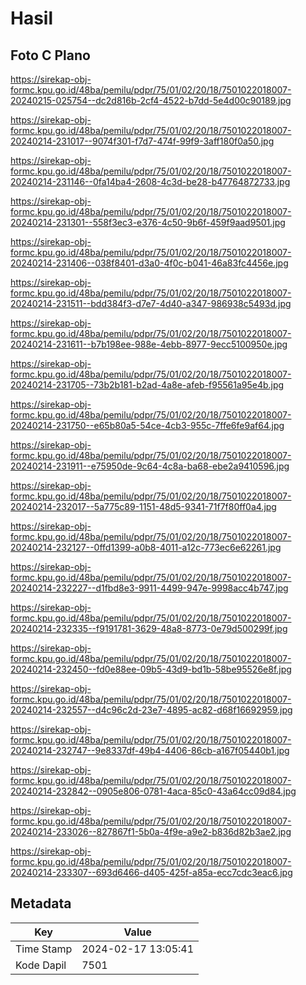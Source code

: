 # Hasil

## Foto C Plano

https://sirekap-obj-formc.kpu.go.id/48ba/pemilu/pdpr/75/01/02/20/18/7501022018007-20240215-025754--dc2d816b-2cf4-4522-b7dd-5e4d00c90189.jpg

https://sirekap-obj-formc.kpu.go.id/48ba/pemilu/pdpr/75/01/02/20/18/7501022018007-20240214-231017--9074f301-f7d7-474f-99f9-3aff180f0a50.jpg

https://sirekap-obj-formc.kpu.go.id/48ba/pemilu/pdpr/75/01/02/20/18/7501022018007-20240214-231146--0fa14ba4-2608-4c3d-be28-b47764872733.jpg

https://sirekap-obj-formc.kpu.go.id/48ba/pemilu/pdpr/75/01/02/20/18/7501022018007-20240214-231301--558f3ec3-e376-4c50-9b6f-459f9aad9501.jpg

https://sirekap-obj-formc.kpu.go.id/48ba/pemilu/pdpr/75/01/02/20/18/7501022018007-20240214-231406--038f8401-d3a0-4f0c-b041-46a83fc4456e.jpg

https://sirekap-obj-formc.kpu.go.id/48ba/pemilu/pdpr/75/01/02/20/18/7501022018007-20240214-231511--bdd384f3-d7e7-4d40-a347-986938c5493d.jpg

https://sirekap-obj-formc.kpu.go.id/48ba/pemilu/pdpr/75/01/02/20/18/7501022018007-20240214-231611--b7b198ee-988e-4ebb-8977-9ecc5100950e.jpg

https://sirekap-obj-formc.kpu.go.id/48ba/pemilu/pdpr/75/01/02/20/18/7501022018007-20240214-231705--73b2b181-b2ad-4a8e-afeb-f95561a95e4b.jpg

https://sirekap-obj-formc.kpu.go.id/48ba/pemilu/pdpr/75/01/02/20/18/7501022018007-20240214-231750--e65b80a5-54ce-4cb3-955c-7ffe6fe9af64.jpg

https://sirekap-obj-formc.kpu.go.id/48ba/pemilu/pdpr/75/01/02/20/18/7501022018007-20240214-231911--e75950de-9c64-4c8a-ba68-ebe2a9410596.jpg

https://sirekap-obj-formc.kpu.go.id/48ba/pemilu/pdpr/75/01/02/20/18/7501022018007-20240214-232017--5a775c89-1151-48d5-9341-71f7f80ff0a4.jpg

https://sirekap-obj-formc.kpu.go.id/48ba/pemilu/pdpr/75/01/02/20/18/7501022018007-20240214-232127--0ffd1399-a0b8-4011-a12c-773ec6e62261.jpg

https://sirekap-obj-formc.kpu.go.id/48ba/pemilu/pdpr/75/01/02/20/18/7501022018007-20240214-232227--d1fbd8e3-9911-4499-947e-9998acc4b747.jpg

https://sirekap-obj-formc.kpu.go.id/48ba/pemilu/pdpr/75/01/02/20/18/7501022018007-20240214-232335--f9191781-3629-48a8-8773-0e79d500299f.jpg

https://sirekap-obj-formc.kpu.go.id/48ba/pemilu/pdpr/75/01/02/20/18/7501022018007-20240214-232450--fd0e88ee-09b5-43d9-bd1b-58be95526e8f.jpg

https://sirekap-obj-formc.kpu.go.id/48ba/pemilu/pdpr/75/01/02/20/18/7501022018007-20240214-232557--d4c96c2d-23e7-4895-ac82-d68f16692959.jpg

https://sirekap-obj-formc.kpu.go.id/48ba/pemilu/pdpr/75/01/02/20/18/7501022018007-20240214-232747--9e8337df-49b4-4406-86cb-a167f05440b1.jpg

https://sirekap-obj-formc.kpu.go.id/48ba/pemilu/pdpr/75/01/02/20/18/7501022018007-20240214-232842--0905e806-0781-4aca-85c0-43a64cc09d84.jpg

https://sirekap-obj-formc.kpu.go.id/48ba/pemilu/pdpr/75/01/02/20/18/7501022018007-20240214-233026--827867f1-5b0a-4f9e-a9e2-b836d82b3ae2.jpg

https://sirekap-obj-formc.kpu.go.id/48ba/pemilu/pdpr/75/01/02/20/18/7501022018007-20240214-233307--693d6466-d405-425f-a85a-ecc7cdc3eac6.jpg


## Metadata

| Key        | Value               |
| ---------- | ------------------- |
| Time Stamp | 2024-02-17 13:05:41 |
| Kode Dapil | 7501                |



